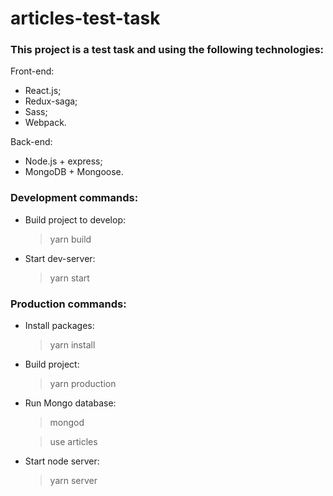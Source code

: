 # articles-test-task

### This project is a test task and using the following technologies:

Front-end:

+ React.js;
+ Redux-saga;
+ Sass;
+ Webpack.

Back-end:

+ Node.js + express;
+ MongoDB + Mongoose.

### Development commands: ###

+ Build project to develop:

    >yarn build

+ Start dev-server:

    >yarn start

### Production commands: ###

+ Install packages:

    >yarn install

+ Build project:

    >yarn production

+ Run Mongo database:

    >mongod

    >use articles

+ Start node server:

    >yarn server
